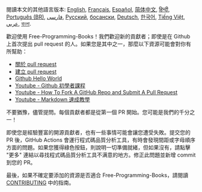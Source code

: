 閱讀本文的其他語言版本: [English](HOWTO.md), [Français](HOWTO-fr.md), [Español](HOWTO-es.md), [简体中文](HOWTO-zh.md), [हिन्दी](HOWTO-hi.md), [Português (BR)](HOWTO-pt_BR.md), [فارسی](HOWTO-fa_IR.md), [Русский](HOWTO-ru.md), [босански](HOWTO-bs.md), [Deutsch](HOWTO-de.md), [한국어](HOWTO-ko.md), [Tiếng Việt](HOWTO-vi.md), [عربي](HOWTO-ar.md), [বাংলা](HOWTO-bn.md).

歡迎使用 Free-Programming-Books！我們歡迎新的貢獻者；即使是在 Github 上首次提出 pull request 的人。如果您是其中之一，那麼以下資源可能會對你有所幫助：

* [關於 pull request](https://help.github.com/articles/about-pull-requests/)
* [建立 pull request](https://docs.github.com/en/free-pro-team@latest/github/collaborating-with-issues-and-pull-requests/creating-a-pull-request)
* [Github Hello World](https://guides.github.com/activities/hello-world/)
* [Youtube - Github 初學者課程](https://www.youtube.com/watch?v=0fKg7e37bQE)
* [Youtube - How To Fork A GitHub Repo and Submit A Pull Request](https://www.youtube.com/watch?v=G1I3HF4YWEw)
* [Youtube - Markdown 速成教學](https://www.youtube.com/watch?v=HUBNt18RFbo)


不要猶豫，儘管提問。每個貢獻者都是從第一個 PR 開始。您可能是我們的千分之一！

即使您是經驗豐富的開源貢獻者，也有一些事情可能會讓您遭受失敗。提交您的 PR 後，GitHub Actions 會運行程式碼品質分析工具，有時會發現間距或字母順序方面的問題。如果您獲得綠色按鈕，則說明一切準備就緒，但如果沒有，請點擊 "更多" 連結以尋找程式碼品質分析工具不满意的地方。修正此問題並新增 commit 到您的 PR。


最後，如果不確定要添加的資源是否適合 Free-Programming-Books，請閱讀 [CONTRIBUTING](CONTRIBUTING-zh_TW.md) 中的指南。
